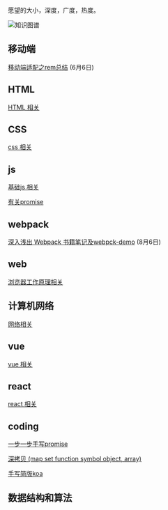愿望的大小，深度，广度，热度。

![知识图谱](https://tang-yue.github.io/interview/baseNote/interview.png)

## 移动端

[移动端适配之rem总结](./mobile/rem.md) (6月6日)

## HTML

[HTML 相关](./html)

## CSS

[css 相关](./css)

## js

[基础js 相关](./basic-js)

[有关promise](./promise)

## webpack

[深入浅出 Webpack 书籍笔记及webpck-demo](./webpack) (8月6日)

## web

[浏览器工作原理相关](./browser-works/browser.md)

## 计算机网络

[网络相关](./network)

## vue

[vue 相关](./vue/vue-note.md)

## react

[react 相关](./react)

## coding

[一步一步手写promise](.promise/promise-note.md)

[深拷贝 (map set function symbol object, array)](./coding/deepClone1.js)

[手写简版koa](./koa)

## 数据结构和算法


